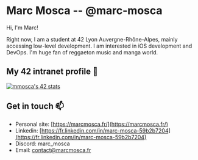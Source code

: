 # Marc Mosca -- @marc-mosca

Hi, I'm Marc!

Right now, I am a student at 42 Lyon Auvergne-Rhône-Alpes, mainly accessing low-level development. 
I am interested in iOS development and DevOps.
I'm huge fan of reggaeton music and manga world.

## My 42 intranet profile 📌

[![mmosca's 42 stats](https://badge42.vercel.app/api/v2/cl3lsol53000609k1o0ekv2hz/stats?cursusId=21&coalitionId=304)](https://github.com/JaeSeoKim/badge42)

## Get in touch 📫

- Personal site: [https://marcmosca.fr/](https://marcmosca.fr/)
- Linkedin: [https://fr.linkedin.com/in/marc-mosca-59b2b7204](https://fr.linkedin.com/in/marc-mosca-59b2b7204)
- Discord: marc_mosca
- Email: contact@marcmosca.fr
